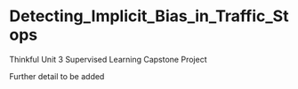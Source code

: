 # Detecting_Implicit_Bias_in_Traffic_Stops
Thinkful Unit 3 Supervised Learning Capstone Project

Further detail to be added

